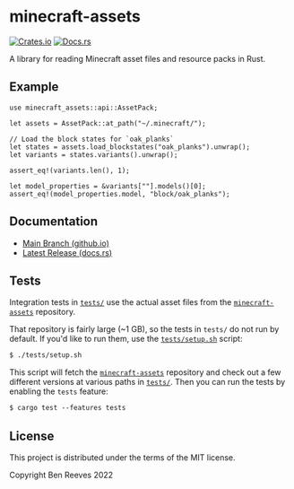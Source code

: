 # minecraft-assets

[![Crates.io](https://img.shields.io/crates/v/minecraft-assets.svg)](https://crates.io/crates/minecraft-assets)
[![Docs.rs](https://img.shields.io/badge/docs-latest-blue.svg)](https://docs.rs/minecraft-assets)

A library for reading Minecraft asset files and resource packs in Rust.

## Example

```rust,no_run
use minecraft_assets::api::AssetPack;

let assets = AssetPack::at_path("~/.minecraft/");

// Load the block states for `oak_planks`
let states = assets.load_blockstates("oak_planks").unwrap();
let variants = states.variants().unwrap();

assert_eq!(variants.len(), 1);

let model_properties = &variants[""].models()[0];
assert_eq!(model_properties.model, "block/oak_planks");
```

## Documentation

* [Main Branch (github.io)](https://bgr360.github.io/minecraft-assets-rs/minecraft_assets/)
* [Latest Release (docs.rs)](https://docs.rs/minecraft-assets)

## Tests

Integration tests in [`tests/`](tests/) use the actual asset files from the
[`minecraft-assets`] repository.

That repository is fairly large (~1 GB), so the tests in `tests/` do not run by
default. If you'd like to run them, use the [`tests/setup.sh`](tests/setup.sh)
script:

```txt
$ ./tests/setup.sh
```

This script will fetch the [`minecraft-assets`] repository and check out a few
different versions at various paths in [`tests/`](tests/). Then you can run the
tests by enabling the `tests` feature:

```txt
$ cargo test --features tests
```

[`minecraft-assets`]: https://github.com/InventivetalentDev

## License

This project is distributed under the terms of the MIT license.

Copyright Ben Reeves 2022
